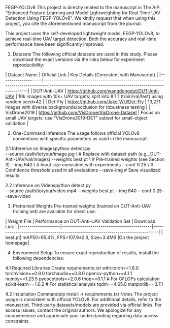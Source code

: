 FEGP-YOLOv8
This project is directly related to the manuscript in The AIP: "Enhanced Feature Learning and Model Lightweighting for Real-Time UAV Detection Using FEGP-YOLOv8". We kindly request that when using this project, you cite the aforementioned manuscript from the journal.

This project uses the self-developed lightweight model, FEGP-YOLOv8, to achieve real-time UAV target detection. Both the accuracy and real-time performance have been significantly improved.

1. Datasets
The following official datasets are used in this study. Please download the exact versions via the links below for experiment reproducibility:

| Dataset Name | Official Link | Key Details (Consistent with Manuscript) | |--------------------|--------------------------------------------------------------------------------|-------------------------------------------------------------------|
| DUT-Anti-UAV | https://github.com/wangdongdut/DUT-Anti-UAV | 10k images with 10k+ UAV targets; split into 8:1:1 (train/val/test) using random seed=42 | 
| Det-Fly | https://github.com/Jake-WU/Det-Fly | 13,271 images with diverse backgrounds/occlusion for robustness testing |
| VisDrone2019 | https://github.com/VisDrone/VisDrone-Dataset | Focus on small UAV targets; use "VisDrone2019-DET" subset for small-object validation |

2. One-Command Inference
The usage follows official YOLOv8 conventions with specific parameters as used in the manuscript:

2.1 Inference on Imagespython detect.py \
--source /path/to/your/image.jpg \ # Replace with dataset path (e.g., DUT-Anti-UAV/val/images) --weights best.pt \ # Pre-trained weights (see Section 3) --img 640 \ # Input size consistent with experiments --conf 0.25 \ # Confidence threshold used in all evaluations --save-img # Save visualized results

2.2 Inference on Videospython detect.py \
--source /path/to/your/video.mp4
--weights best.pt
--img 640
--conf 0.25
--save-video

3. Pretrained Weights
Pre-trained weights (trained on DUT-Anti-UAV training set) are available for direct use:

| Weight File | Performance on DUT-Anti-UAV Validation Set | Download Link | |--------------------|--------------------------------------------|--------------------------------------------------------------------------------| | best.pt| mAP50=95.4%, FPS=107.9±2.3, Size=3.4MB |On the project homepage|

4. Environment Setup
To ensure exact reproduction of results, install the following dependencies:

4.1 Required Libraries
Create requirements.txt with:torch==1.8.0 torchvision==0.9.0 torchaudio==0.8.0 opencv-python==4.1.1 numpy==1.23.5 pycocotools==2.0.6 thop==0.1.1 # For GFLOPs calculation scikit-learn==1.0.2 # For statistical analysis tqdm==4.65.0 matplotlib==3.7.1

4.2 Installation Commandpip install -r requirements.txt
Notes
The project usage is consistent with official YOLOv8. For additional details, refer to the manuscript.
Third-party datasets/models are provided via official links. For access issues, contact the original authors.
We apologize for any inconvenience and appreciate your understanding regarding data access constraints.
